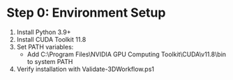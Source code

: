 # Step 0: Environment Setup
1. Install Python 3.9+
2. Install CUDA Toolkit 11.8
3. Set PATH variables:
   - Add C:\Program Files\NVIDIA GPU Computing Toolkit\CUDA\v11.8\bin to system PATH
4. Verify installation with Validate-3DWorkflow.ps1

